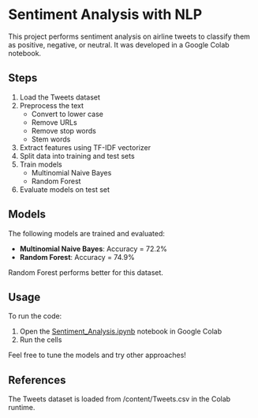 # Sentiment Analysis with NLP

This project performs sentiment analysis on airline tweets to classify them as positive, negative, or neutral. It was developed in a Google Colab notebook.

## Steps

1. Load the Tweets dataset 
2. Preprocess the text
   - Convert to lower case
   - Remove URLs  
   - Remove stop words
   - Stem words
3. Extract features using TF-IDF vectorizer
4. Split data into training and test sets 
5. Train models
   - Multinomial Naive Bayes
   - Random Forest
6. Evaluate models on test set

## Models 

The following models are trained and evaluated:

- **Multinomial Naive Bayes**: Accuracy = 72.2%
- **Random Forest**: Accuracy = 74.9%

Random Forest performs better for this dataset.

## Usage

To run the code:

1. Open the [Sentiment_Analysis.ipynb](https://colab.research.google.com/github/user/repo/blob/master/Sentiment_Analysis.ipynb) notebook in Google Colab
2. Run the cells

Feel free to tune the models and try other approaches!

## References

The Tweets dataset is loaded from /content/Tweets.csv in the Colab runtime.
